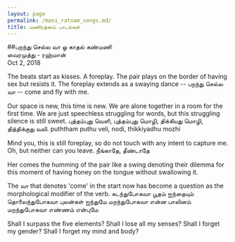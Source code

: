 ```yaml
---
layout: page
permalink: /mani_ratnam_songs.md/
title: மணிரத்னம் பாடல்கள்
---
```


##பறந்து செல்ல வா
ஓ காதல் கண்மணி<br>
வைரமுத்து - ரஹ்மான்<br>
Oct 2, 2018<br>

The beats start as kisses. A foreplay. The pair plays on the border of having sex but resists it. The foreplay extends as a swaying dance -- பறந்து செல்ல வா -- come and fly with me. 

Our space is new, this time is new. We are alone together in a room for the first time. We are just speechless struggling for words, but this struggling silence is still sweet.
புத்தம்புது வெளி, புத்தம்புது மொழி, திக்கியது மொழி, தித்திக்குது வலி. 
puththam puthu veli, nodi, thikkiyadhu mozhi

Mind you, this is still foreplay, so do not touch with any intent to capture me. Oh, but neither can you leave.
நீங்காதே, தீண்டாதே

Her comes the humming of the pair like a swing denoting their dilemma for this moment of having honey on the tongue without swallowing it.

The வா that denotes 'come' in the start now has become a question as the morphological modifier of the verb.
கடந்துபோகவா பூதம் ஐந்தையும்
தொலைந்துபோகவா புலன்கள் ஐந்துமே
மறந்துபோகவா என்ன பாலினம்
மறந்துபோகவா எண்ணம் என்புமே

Shall I surpass the five elements?
Shall I lose all my senses?
Shall I forget my gender?
Shall I forget my mind and body?
